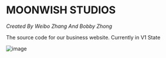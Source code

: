 # MOONWISH STUDIOS
*Created By Weibo Zhang And Bobby Zhong*

The source code for our business website. Currently in V1 State

![image](https://user-images.githubusercontent.com/75579372/207712338-389c420e-b9d9-45f9-95ca-000c67b896fb.png)
